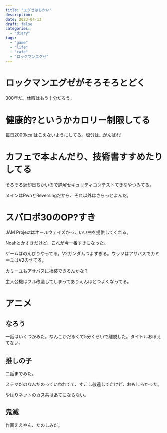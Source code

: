 ```yaml
---
title: "エグゼはちかい"
description:
date: 2023-04-13
draft: false
categories:
  - "diary"
tags:
  - "game"
  - "life"
  - "cafe"
  - "ロックマンエグゼ"
---
```


# ロックマンエグゼがそろそろとどく

300年だ。休暇はもう十分だろう。

# 健康的?というかカロリー制限してる

毎日2000kcalはこえないようにしてる。塩分は...がんばれ!

# カフェで本よんだり、技術書すすめたりしてる

そろそろ返却日ちかいので詳解セキュリティコンテストてきなやつみてる。

メインはPwnとReversingだから、それ以外はさらっとよんだ。

# スパロボ30のOP?すき

JAM Projectはオールウェイズかっこいい曲を提供してくれる。

Noahとかすきだけど、これが今一番すきになった。

ゲームはのんびりやってる。V2ガンダムつよすぎる。ウッソはアサバスでカミーユはV2のせてる。

カミーユもアサバスに換装できるんかな？

主人公機はフル改造してしまってありえんほどつよくなってる。

# アニメ

## なろう

一話はいくつかみた。なんこかだるくて5分くらいで離脱した。タイトルおぼえてない。

## 推しの子

二話までみた。

ステマだのなんだのっていわれてて、すこし敬遠してたけど、おもしろかった。

やはりネットのカス共はあてにならない。

## 鬼滅

作画ええやん、たのしみだ。
